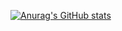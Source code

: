 [![Anurag's GitHub stats](https://github-readme-stats.vercel.app/api?username=Duuckjing)](https://github.com/anuraghazra/github-readme-stats)
